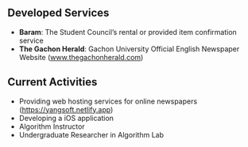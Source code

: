 ## Developed Services
- **Baram**: The Student Council’s rental or provided item confirmation service
- **The Gachon Herald**: Gachon University Official English Newspaper Website (www.thegachonherald.com)

## Current Activities
- Providing web hosting services for online newspapers (https://yangsoft.netlify.app)
- Developing a iOS application
- Algorithm Instructor
- Undergraduate Researcher in Algorithm Lab
